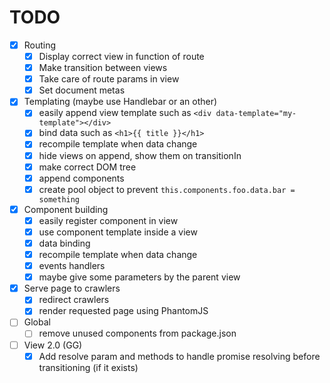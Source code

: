TODO
====
- [x] Routing
    - [x] Display correct view in function of route
    - [x] Make transition between views
    - [x] Take care of route params in view
    - [x] Set document metas
- [x] Templating (maybe use Handlebar or an other)
    - [x] easily append view template such as `<div data-template="my-template"></div>`
    - [x] bind data such as `<h1>{{ title }}</h1>`
    - [x] recompile template when data change
    - [x] hide views on append, show them on transitionIn
    - [x] make correct DOM tree
    - [x] append components
    - [x] create pool object to prevent `this.components.foo.data.bar = something`
- [x] Component building
    - [x] easily register component in view
    - [x] use component template inside a view
    - [x] data binding
    - [x] recompile template when data change
    - [x] events handlers
    - [x] maybe give some parameters by the parent view
- [x] Serve page to crawlers
    - [x] redirect crawlers
    - [x] render requested page using PhantomJS
- [ ] Global
    - [ ] remove unused components from package.json

- [ ] View 2.0 (GG)
    - [x] Add resolve param and methods to handle promise resolving before transitioning (if it exists)
